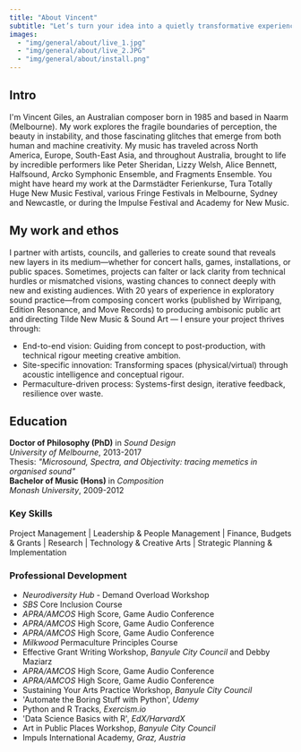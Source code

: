 ```yaml
---
title: "About Vincent"
subtitle: "Let’s turn your idea into a quietly transformative experience that is creatively uncompromising."
images:
  - "img/general/about/live_1.jpg"
  - "img/general/about/live_2.JPG"
  - "img/general/about/install.png"
---
```

## Intro
I'm Vincent Giles, an Australian composer born in 1985 and based in Naarm (Melbourne). My work explores the fragile boundaries of perception, the beauty in instability, and those fascinating glitches that emerge from both human and machine creativity.
My music has traveled across North America, Europe, South-East Asia, and throughout Australia, brought to life by incredible performers like Peter Sheridan, Lizzy Welsh, Alice Bennett, Halfsound, Arcko Symphonic Ensemble, and Fragments Ensemble. You might have heard my work at the Darmstädter Ferienkurse, Tura Totally Huge New Music Festival, various Fringe Festivals in Melbourne, Sydney and Newcastle, or during the Impulse Festival and Academy for New Music.

## My work and ethos
I partner with artists, councils, and galleries to create sound that reveals new layers in its medium—whether for concert halls, games, installations, or public spaces. Sometimes, projects can falter or lack clarity from technical hurdles or mismatched visions, wasting chances to connect deeply with new and existing audiences.
With 20 years of experience in exploratory sound practice—from composing concert works (published by Wirripang, Edition Resonance, and Move Records) to producing ambisonic public art and directing Tilde New Music & Sound Art — I ensure your project thrives through:
  - End-to-end vision: Guiding from concept to post-production, with technical rigour meeting creative ambition.
  - Site-specific innovation: Transforming spaces (physical/virtual) through acoustic intelligence and conceptual rigour.
  - Permaculture-driven process: Systems-first design, iterative feedback, resilience over waste.

## Education
**Doctor of Philosophy (PhD)** in *Sound Design*  
*University of Melbourne*, 2013-2017  
Thesis: *"Microsound, Spectra, and Objectivity: tracing memetics in organised sound"*  
**Bachelor of Music (Hons)** in *Composition*  
*Monash University*, 2009-2012
### Key Skills
Project Management | Leadership & People Management | Finance, Budgets & Grants | Research | Technology & Creative Arts | Strategic Planning & Implementation
### Professional Development
- *Neurodiversity Hub* - Demand Overload Workshop 
- *SBS* Core Inclusion Course  
- *APRA/AMCOS* High Score, Game Audio Conference  
- *APRA/AMCOS* High Score, Game Audio Conference  
- *APRA/AMCOS* High Score, Game Audio Conference  
- *Milkwood* Permaculture Principles Course  
- Effective Grant Writing Workshop, *Banyule City Council* and Debby Maziarz  
- *APRA/AMCOS* High Score, Game Audio Conference  
- *APRA/AMCOS* High Score, Game Audio Conference  
- Sustaining Your Arts Practice Workshop, *Banyule City Council*  
- 'Automate the Boring Stuff with Python', *Udemy*  
- Python and R Tracks, *Exercism.io*  
- 'Data Science Basics with R', *EdX/HarvardX*  
- Art in Public Places Workshop, *Banyule City Council*  
- Impuls International Academy, *Graz, Austria*  

